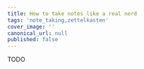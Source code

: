 ```yaml
---
title: How to take notes like a real nerd
tags: 'note_taking,zettelkasten'
cover_image: ''
canonical_url: null
published: false
---
```


TODO
